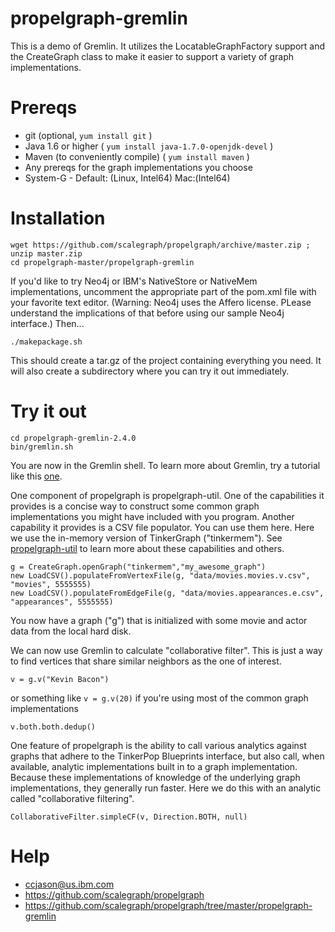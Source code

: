 propelgraph-gremlin
===========

This is a demo of Gremlin.  It utilizes the LocatableGraphFactory 
support and the CreateGraph class to 
make it easier to support a variety of graph implementations.



Prereqs
=========
- git (optional, `yum install git` )
- Java 1.6 or higher ( `yum install java-1.7.0-openjdk-devel` )
- Maven (to conveniently compile) ( `yum install maven` )
- Any prereqs for the graph implementations you choose 
 - System-G - Default: (Linux, Intel64)  Mac:(Intel64)
 

Installation
============

```
wget https://github.com/scalegraph/propelgraph/archive/master.zip ; unzip master.zip
cd propelgraph-master/propelgraph-gremlin
```

If you'd like to try Neo4j or IBM's NativeStore or NativeMem implementations, 
uncomment the appropriate part of the pom.xml file with your favorite text
editor.  (Warning: Neo4j uses the Affero license.  PLease understand the 
implications of that before using our sample Neo4j interface.)  Then...

```
./makepackage.sh
```
This should create a tar.gz of the project containing everything you need. It will
also create a subdirectory where you can try it out immediately.


Try it out
==========
```
cd propelgraph-gremlin-2.4.0
bin/gremlin.sh
```

You are now in the Gremlin shell.  To learn more about Gremlin, try a tutorial like this [one](http://www.tinkerpop.com/docs/wikidocs/gremlin/2.4.0/Home.html).


One component of propelgraph is propelgraph-util.  One of the capabilities it provides is a concise way to construct some common
graph implementations you might have included with you program.  Another capability it provides is a CSV file populator.  You can
use them here.  Here we use the in-memory
version of TinkerGraph ("tinkermem").  See [propelgraph-util](https://github.com/scalegraph/propelgraph/tree/master/propelgraph-util) 
to learn more about these capabilities and others.

```
g = CreateGraph.openGraph("tinkermem","my_awesome_graph")
new LoadCSV().populateFromVertexFile(g, "data/movies.movies.v.csv", "movies", 5555555)
new LoadCSV().populateFromEdgeFile(g, "data/movies.appearances.e.csv", "appearances", 5555555)
```

You now have a graph ("g") that is initialized with some movie and actor data from the local
hard disk.

We can now use Gremlin to calculate "collaborative filter".  This is just a way to find
vertices that share similar neighbors as the one of interest.

```
v = g.v("Kevin Bacon")
```
or  something like `v = g.v(20)` if you're using most of the common graph implementations
```
v.both.both.dedup()
```

One feature of propelgraph is the ability to call various analytics against graphs that adhere
to the TinkerPop Blueprints interface, but also call, when available, analytic implementations
built in to a graph implementation.   Because these implementations of knowledge of the underlying
graph implementations, they generally run faster.
Here we do this with an analytic called "collaborative filtering".
```
CollaborativeFilter.simpleCF(v, Direction.BOTH, null)
```

Help
====
- ccjason@us.ibm.com
- https://github.com/scalegraph/propelgraph
- https://github.com/scalegraph/propelgraph/tree/master/propelgraph-gremlin
